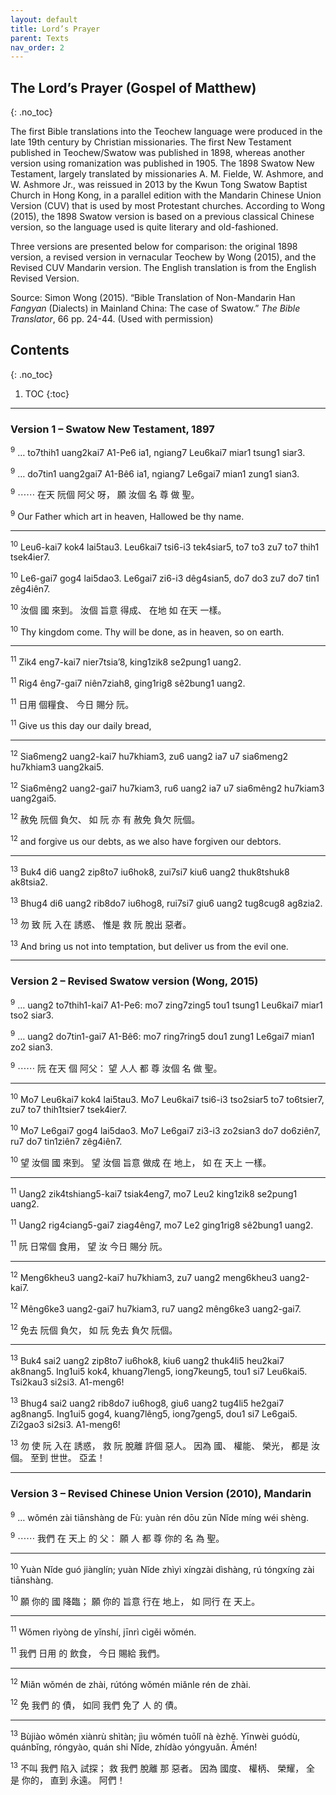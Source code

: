 ```yaml
---
layout: default
title: Lord’s Prayer
parent: Texts
nav_order: 2
---
```


The Lord’s Prayer (Gospel of Matthew)
-------------------------------------
{: .no_toc}

The first Bible translations into the Teochew language were produced in the late 19th century by Christian missionaries. The first New Testament published in Teochew/Swatow was published in 1898, whereas another version using romanization was published in 1905. The 1898 Swatow New Testament, largely translated by missionaries A. M. Fielde, W. Ashmore, and W. Ashmore Jr., was reissued in 2013 by the Kwun Tong Swatow Baptist Church in Hong Kong, in a parallel edition with the Mandarin Chinese Union Version (CUV) that is used by most Protestant churches. According to Wong (2015), the 1898 Swatow version is based on a previous classical Chinese version, so the language used is quite literary and old-fashioned.

Three versions are presented below for comparison: the original 1898 version, a revised version in vernacular Teochew by Wong (2015), and the Revised CUV Mandarin version. The English translation is from the English Revised Version.

Source: Simon Wong (2015). “Bible Translation of Non-Mandarin Han *Fangyan* (Dialects) in Mainland China: The case of Swatow.” *The Bible Translator*, 66 pp. 24-44. (Used with permission)


Contents
--------
{: .no_toc}

1. TOC
{:toc}

<hr />

### Version 1 – Swatow New Testament, 1897

<sup>9</sup> … to7thih1 uang2kai7 A1-Pe6 ia1, ngiang7 Leu6kai7 miar1 tsung1 siar3.

<sup>9</sup> … do7tin1 uang2gai7 A1-Bê6 ia1, ngiang7 Le6gai7 mian1 zung1 sian3.

<sup>9</sup> ⋯⋯ 在天 阮個 阿父 呀， 願 汝個 名 尊 做 聖。

<sup>9</sup> Our Father which art in heaven, Hallowed be thy name.

<hr />

<sup>10</sup> Leu6-kai7 kok4 lai5tau3. Leu6kai7 tsi6-i3 tek4siar5, to7 to3 zu7 to7 thih1 tsek4ier7.

<sup>10</sup> Le6-gai7 gog4 lai5dao3. Le6gai7 zi6-i3 dêg4sian5, do7 do3 zu7 do7 tin1 zêg4iên7.

<sup>10</sup> 汝個 國 來到。 汝個 旨意 得成、 在地 如 在天 一樣。

<sup>10</sup> Thy kingdom come. Thy will be done, as in heaven, so on earth.

<hr />

<sup>11</sup> Zik4 eng7-kai7 nier7tsia’8, king1zik8 se2pung1 uang2.

<sup>11</sup> Rig4 êng7-gai7 niên7ziah8, ging1rig8 sê2bung1 uang2.

<sup>11</sup> 日用 個糧食、 今日 賜分 阮。

<sup>11</sup> Give us this day our daily bread,

<hr />

<sup>12</sup> Sia6meng2 uang2-kai7 hu7khiam3, zu6 uang2 ia7 u7 sia6meng2 hu7khiam3 uang2kai5.

<sup>12</sup> Sia6mêng2 uang2-gai7 hu7kiam3, ru6 uang2 ia7 u7 sia6mêng2 hu7kiam3 uang2gai5.

<sup>12</sup> 赦免 阮個 負欠、 如 阮 亦 有 赦免 負欠 阮個。

<sup>12</sup> and forgive us our debts, as we also have forgiven our debtors.

<hr />

<sup>13</sup> Buk4 di6 uang2 zip8to7 iu6hok8, zui7si7 kiu6 uang2 thuk8tshuk8 ak8tsia2.

<sup>13</sup> Bhug4 di6 uang2 rib8do7 iu6hog8, rui7si7 giu6 uang2 tug8cug8 ag8zia2.

<sup>13</sup> 勿 致 阮 入在 誘惑、 惟是 救 阮 脫出 惡者。

<sup>13</sup> And bring us not into temptation, but deliver us from the evil one.

<hr />

### Version 2 – Revised Swatow version (Wong, 2015)

<sup>9</sup> … uang2 to7thih1-kai7 A1-Pe6: mo7 zing7zing5 tou1 tsung1 Leu6kai7 miar1 tso2 siar3.

<sup>9</sup> … uang2 do7tin1-gai7 A1-Bê6: mo7 ring7ring5 dou1 zung1 Le6gai7 mian1 zo2 sian3.

<sup>9</sup> ⋯⋯ 阮 在天 個 阿父： 望 人人 都 尊 汝個 名 做 聖。

<hr />

<sup>10</sup> Mo7 Leu6kai7 kok4 lai5tau3. Mo7 Leu6kai7 tsi6-i3 tso2siar5 to7 to6tsier7, zu7 to7 thih1tsier7 tsek4ier7.

<sup>10</sup> Mo7 Le6gai7 gog4 lai5dao3. Mo7 Le6gai7 zi3-i3 zo2sian3 do7 do6ziên7, ru7 do7 tin1ziên7 zêg4iên7.

<sup>10</sup> 望 汝個 國 來到。 望 汝個 旨意 做成 在 地上， 如 在 天上 一樣。

<hr />

<sup>11</sup> Uang2 zik4tshiang5-kai7 tsiak4eng7, mo7 Leu2 king1zik8 se2pung1 uang2.

<sup>11</sup> Uang2 rig4ciang5-gai7 ziag4êng7, mo7 Le2 ging1rig8 sê2bung1 uang2.

<sup>11</sup> 阮 日常個 食用， 望 汝 今日 賜分 阮。

<hr />

<sup>12</sup> Meng6kheu3 uang2-kai7 hu7khiam3, zu7 uang2 meng6kheu3 uang2-kai7.

<sup>12</sup> Mêng6ke3 uang2-gai7 hu7kiam3, ru7 uang2 mêng6ke3 uang2-gai7.

<sup>12</sup> 免去 阮個 負欠， 如 阮 免去 負欠 阮個。

<hr />

<sup>13</sup> Buk4 sai2 uang2 zip8to7 iu6hok8, kiu6 uang2 thuk4li5 heu2kai7 ak8nang5. Ing1ui5 kok4, khuang7leng5, iong7keung5, tou1 si7 Leu6kai5. Tsi2kau3 si2si3. A1-meng6!

<sup>13</sup> Bhug4 sai2 uang2 rib8do7 iu6hog8, giu6 uang2 tug4li5 he2gai7 ag8nang5. Ing1ui5 gog4, kuang7lêng5, iong7geng5, dou1 si7 Le6gai5. Zi2gao3 si2si3. A1-meng6!

<sup>13</sup> 勿 使 阮 入在 誘惑， 救 阮 脫離 許個 惡人。 因為 國、 權能、 榮光， 都是 汝個。 至到 世世。 亞孟！

<hr />

### Version 3 – Revised Chinese Union Version (2010), Mandarin

<sup>9</sup> … wǒmén zài tiānshàng de Fù: yuàn rén dōu zūn Nǐde míng wéi shèng.

<sup>9</sup> ⋯⋯ 我們 在 天上 的 父： 願 人 都 尊 你的 名 為 聖。

<hr />

<sup>10</sup> Yuàn Nǐde guó jiànglín; yuàn Nǐde zhìyì xíngzài dìshàng, rú tóngxíng zài tiānshàng.

<sup>10</sup> 願 你的 國 降臨； 願 你的 旨意 行在 地上， 如 同行 在 天上。

<hr />

<sup>11</sup> Wǒmen rìyòng de yǐnshí, jīnrì cìgěi wǒmén.

<sup>11</sup> 我們 日用 的 飲食， 今日 賜給 我們。

<hr />

<sup>12</sup> Miǎn wǒmén de zhài, rútóng wǒmén miǎnle rén de zhài.

<sup>12</sup> 免 我們 的 債， 如同 我們 免了 人 的 債。

<hr />

<sup>13</sup> Bùjiào wǒmén xiànrù shìtàn; jìu wǒmén tuōlǐ nà èzhě. Yīnwèi guódù, quánbǐng, róngyào, quán shi Nǐde, zhídào yóngyuǎn. Āmén!

<sup>13</sup> 不叫 我們 陷入 試探； 救 我們 脫離 那 惡者。 因為 國度、 權柄、 榮耀， 全 是 你的， 直到 永遠。 阿們！

